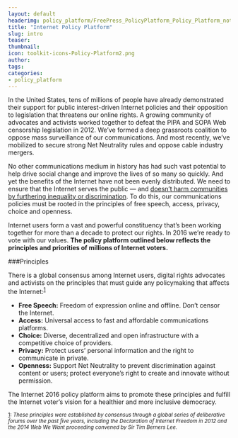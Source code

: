 ```yaml
---
layout: default
headerimg: policy_platform/FreePress_PolicyPlatform_Policy_Platform_notext.png
title: "Internet Policy Platform"
slug: intro
teaser:
thumbnail:
icon: toolkit-icons-Policy-Platform2.png
author:
tags:
categories:
- policy_platform
---
```

In the United States, tens of millions of people have already demonstrated their support for public interest-driven Internet policies and their opposition to legislation that threatens our online rights. A growing community of advocates and activists worked together to defeat the PIPA and SOPA Web censorship legislation in 2012. We’ve formed a deep grassroots coalition to oppose mass surveillance of our communications. And most recently, we’ve mobilized to secure strong Net Neutrality rules and oppose cable industry mergers. 

No other communications medium in history has had such vast potential to help drive social change and improve the lives of so many so quickly. And yet the benefits of the Internet have not been evenly distributed. We need to ensure that the Internet serves the public — and [doesn’t harm communities by furthering inequality or discrimination](http://centerformediajustice.org/digital-culture-shift-from-scale-to-power/). To do this, our communications policies must be rooted in the principles of free speech, access, privacy, choice and openness.  

Internet users form a vast and powerful constituency that’s been working together for more than a decade to protect our rights. In 2016 we’re ready to vote with our values. **The policy platform outlined below reflects the principles and priorities of millions of Internet voters.**

###Principles

There is a global consensus among Internet users, digital rights advocates and activists on the principles that must guide any policymaking that affects the Internet:<sup><a href="#1">1<sup></a>

 * **Free Speech:** Freedom of expression online and offline. Don’t censor the Internet.
 * **Access:** Universal access to fast and affordable communications platforms.
 * **Choice:** Diverse, decentralized and open infrastructure with a competitive choice of providers.
 * **Privacy:** Protect users’ personal information and the right to communicate in private.
 * **Openness:** Support Net Neutrality to prevent discrimination against content or users; protect everyone’s right to create and innovate without permission.

The Internet 2016 policy platform aims to promote these principles and fulfill the Internet voter’s vision for a healthier and more inclusive democracy.

<sub><a href=1>1</a>: *These principles were established by consensus through a global series of deliberative forums over the past five years, including the Declaration of Internet Freedom in 2012 and the 2014 Web We Want proceeding convened by Sir Tim Berners Lee.*</sub>
